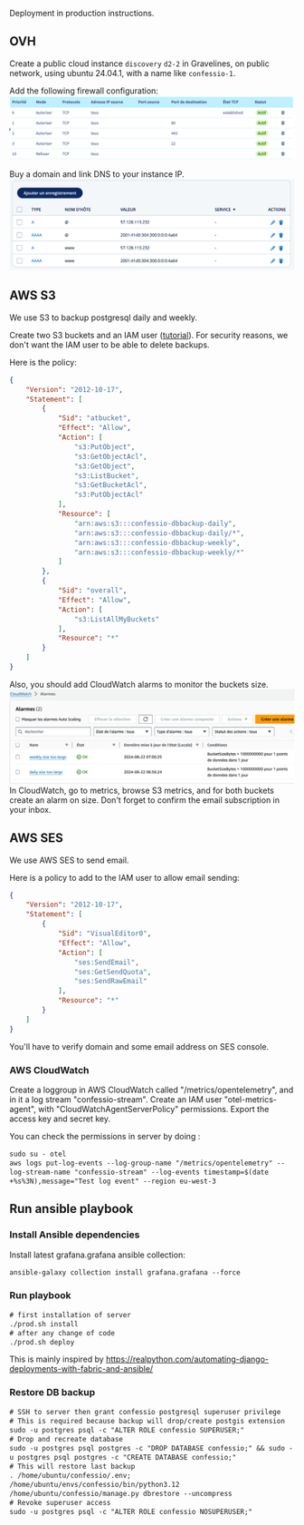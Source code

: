 Deployment in production instructions.

## OVH

Create a public cloud instance `discovery` `d2-2` in Gravelines, on public network,
using ubuntu 24.04.1, with a name like `confessio-1`.

Add the following firewall configuration:
![OVHcloud.png](./OVHcloud.png)

Buy a domain and link DNS to your instance IP.
![Domaines.png](./Domaines-SSL-IONOS.png)

## AWS S3

We use S3 to backup postgresql daily and weekly.

Create two S3 buckets and an IAM user ([tutorial](https://kinsta.com/knowledgebase/amazon-s3-backups/)).
For security reasons, we don't want the IAM user to be able to delete backups.

Here is the policy:
```json
{
    "Version": "2012-10-17",
    "Statement": [
        {
            "Sid": "atbucket",
            "Effect": "Allow",
            "Action": [
                "s3:PutObject",
                "s3:GetObjectAcl",
                "s3:GetObject",
                "s3:ListBucket",
                "s3:GetBucketAcl",
                "s3:PutObjectAcl"
            ],
            "Resource": [
                "arn:aws:s3:::confessio-dbbackup-daily",
                "arn:aws:s3:::confessio-dbbackup-daily/*",
                "arn:aws:s3:::confessio-dbbackup-weekly",
                "arn:aws:s3:::confessio-dbbackup-weekly/*"
            ]
        },
        {
            "Sid": "overall",
            "Effect": "Allow",
            "Action": [
                "s3:ListAllMyBuckets"
            ],
            "Resource": "*"
        }
    ]
}
```

Also, you should add CloudWatch alarms to monitor the buckets size.
![img.png](s3_cloudwatch_alarms.png)
In CloudWatch, go to metrics, browse S3 metrics, and for both buckets create an alarm on size. Don't forget to confirm the email subscription in your inbox.


## AWS SES
We use AWS SES to send email.

Here is a policy to add to the IAM user to allow email sending:
```json
{
    "Version": "2012-10-17",
    "Statement": [
        {
            "Sid": "VisualEditor0",
            "Effect": "Allow",
            "Action": [
                "ses:SendEmail",
                "ses:GetSendQuota",
                "ses:SendRawEmail"
            ],
            "Resource": "*"
        }
    ]
}
```

You'll have to verify domain and some email address on SES console.

### AWS CloudWatch

Create a loggroup in AWS CloudWatch called "/metrics/opentelemetry", 
and in it a log stream "confessio-stream".
Create an IAM user "otel-metrics-agent", with "CloudWatchAgentServerPolicy" permissions.
Export the access key and secret key.

You can check the permissions in server by doing :
```shell
sudo su - otel
aws logs put-log-events --log-group-name "/metrics/opentelemetry" --log-stream-name "confessio-stream" --log-events timestamp=$(date +%s%3N),message="Test log event" --region eu-west-3
```

## Run ansible playbook

### Install Ansible dependencies

Install latest grafana.grafana ansible collection:
```
ansible-galaxy collection install grafana.grafana --force
```

### Run playbook

```shell
# first installation of server
./prod.sh install
# after any change of code
./prod.sh deploy
```
This is mainly inspired by https://realpython.com/automating-django-deployments-with-fabric-and-ansible/

### Restore DB backup
```shell
# SSH to server then grant confessio postgresql superuser privilege
# This is required because backup will drop/create postgis extension
sudo -u postgres psql -c "ALTER ROLE confessio SUPERUSER;"
# Drop and recreate database
sudo -u postgres psql postgres -c "DROP DATABASE confessio;" && sudo -u postgres psql postgres -c "CREATE DATABASE confessio;"
# This will restore last backup
. /home/ubuntu/confessio/.env; /home/ubuntu/envs/confessio/bin/python3.12 /home/ubuntu/confessio/manage.py dbrestore --uncompress
# Revoke superuser access
sudo -u postgres psql -c "ALTER ROLE confessio NOSUPERUSER;"
```